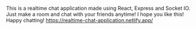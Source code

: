 This is a realtime chat application made using React, Express and Socket IO. Just make a room and chat with your friends anytime! 
I hope you like this!
Happy chatting!
https://realtime-chat-application.netlify.app/
